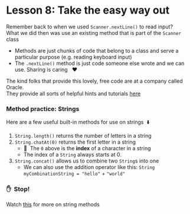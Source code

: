 # Lesson 8: Take the easy way out
Remember back to when we used `Scanner.nextLine()` to read input?\
What we did then was use an existing method that is part of the `Scanner` class
 - Methods are just chunks of code that belong to a class and serve a particular purpose (e.g. reading keyboard input)
 - The `.nextLine()` method is just code someone else wrote and we can use. Sharing is caring &nbsp; :heart: 

The kind folks that provide this lovely, free code are at a company called Oracle.\
They provide all sorts of helpful hints and tutorials [here](https://docs.oracle.com/javase/tutorial/java/index.html)

### Method practice: Strings
Here are a few useful built-in methods for use on strings &nbsp;:arrow_down:
  1. `String.length()` returns the number of letters in a string
  2. `String.chatAt(0)` returns the first letter in a string
      - :pushpin:&nbsp; The `0` above is the **index** of a character in a string
      - The index of a `String` always starts at 0.
  3. `String.concat()` allows us to combine two `String`s into one
      - We can also use the addition operator like this: `String myCombinationString = "hello"` + `"world"`
      
### :hand:&nbsp; Stop! 
Watch [this](https://youtube.com) for more on string methods

   
   
    
  

